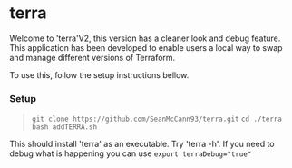 # terra
Welcome to 'terra'V2, this version has a cleaner look and debug feature. This application has been developed to enable users a local way to swap and manage different versions of Terraform.

To use this, follow the setup instructions bellow.

### Setup

> `git clone https://github.com/SeanMcCann93/terra.git`
> `cd ./terra`
> `bash addTERRA.sh`

This should install 'terra' as an executable. Try 'terra -h'.
If you need to debug what is happening you can use `export terraDebug="true"`